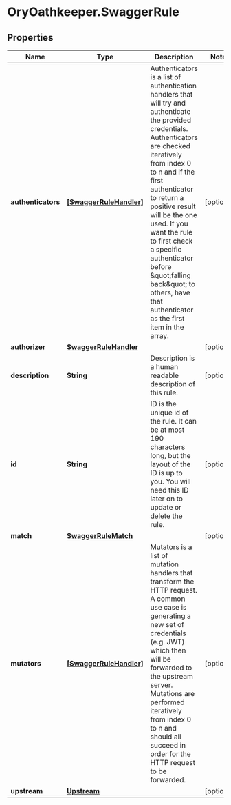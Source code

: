 # OryOathkeeper.SwaggerRule

## Properties
Name | Type | Description | Notes
------------ | ------------- | ------------- | -------------
**authenticators** | [**[SwaggerRuleHandler]**](SwaggerRuleHandler.md) | Authenticators is a list of authentication handlers that will try and authenticate the provided credentials. Authenticators are checked iteratively from index 0 to n and if the first authenticator to return a positive result will be the one used.  If you want the rule to first check a specific authenticator  before \&quot;falling back\&quot; to others, have that authenticator as the first item in the array. | [optional] 
**authorizer** | [**SwaggerRuleHandler**](SwaggerRuleHandler.md) |  | [optional] 
**description** | **String** | Description is a human readable description of this rule. | [optional] 
**id** | **String** | ID is the unique id of the rule. It can be at most 190 characters long, but the layout of the ID is up to you. You will need this ID later on to update or delete the rule. | [optional] 
**match** | [**SwaggerRuleMatch**](SwaggerRuleMatch.md) |  | [optional] 
**mutators** | [**[SwaggerRuleHandler]**](SwaggerRuleHandler.md) | Mutators is a list of mutation handlers that transform the HTTP request. A common use case is generating a new set of credentials (e.g. JWT) which then will be forwarded to the upstream server.  Mutations are performed iteratively from index 0 to n and should all succeed in order for the HTTP request to be forwarded. | [optional] 
**upstream** | [**Upstream**](Upstream.md) |  | [optional] 


